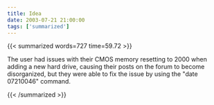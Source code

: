 ```yaml
---
title: Idea
date: 2003-07-21 21:00:00
tags: ['summarized']
---
```


{{< summarized words=727 time=59.72 >}}

The user had issues with their CMOS memory resetting to 2000 when adding a new hard drive, causing their posts on the forum to become disorganized, but they were able to fix the issue by using the "date 07210046" command.

{{< /summarized >}}
